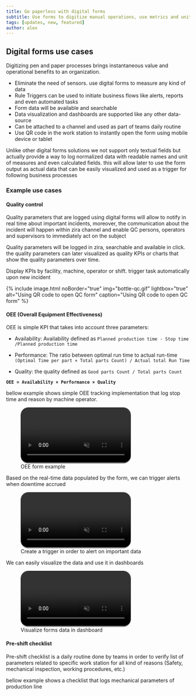 ```yaml
---
title: Go paperless with digital forms
subtitle: Use forms to digitize manual operations, use metrics and unit of measures in order to trigger alerts and visualize your data
tags: [updates, new, featured]
author: alex
---
```


## Digital forms use cases
Digitizing pen and paper processes brings instantaneous value and operational benefits to an organization.

- Eliminate the need of sensors. use digital forms to measure any kind of data
- Rule Triggers can be used to initiate business flows like alerts, reports and even automated tasks 
- Form data will be available and searchable 
- Data visualization and dashboards are supported like any other data-source
- Can be attached to a channel and used as part of teams daily routine
- Use QR code in the work station to instantly open the form using mobile device or tablet

Unlike other digital forms solutions we not support only textual fields but actually provide a way to log normalized data with readable names and unit of measures and even calculated fields. this will allow later to use the form output as actual data that can be easily visualized and used as a trigger for following business processes

### Example use cases

#### Quality control
Quality parameters that are logged using digital forms will allow to notify in real time about important incidents, moreover, the communication about the incident will happen within zira channel and enable QC persons, operators and supervisors to immediately act on the subject

Quality parameters will be logged in zira, searchable and available in click. the quality parameters can later visualized as quality KPIs or charts that show the quality parameters over time. 

Display KPIs by facility, machine, operator or shift. trigger task automatically upon new incident 

{% include image.html noBorder="true" img="bottle-qc.gif" lightbox="true" alt="Using QR code to open QC form" caption="Using QR code to open QC form" %}

#### OEE (Overall Equipment Effectiveness) 

OEE is simple KPI that takes into account three parameters:
- Availability: 
  Availability defined as `Planned production time - Stop time /Planned production time`

- Performance:
  The ratio between optimal run time to actual run-time `(Optimal Time per part × Total parts Count) / Actual total Run Time`

- Quality:
    the quality defined as `Good parts Count / Total parts Count`

**`OEE = Availability × Performance × Quality`**

bellow example shows simple OEE tracking implementation that log stop time and reason by machine operator. 

<figure data-uk-lightbox="animation: slide">
<video style="border-radius:20px;padding-bottom:1px;border:1px solid" src="/uploads/create-form.mp4" loop muted playsinline uk-video="autoplay: inview"></video>
<figcaption data-uk-grid class="uk-flex-right"><span class="uk-width-auto">OEE form example</span></figcaption>
</figure>
Based on the real-time data populated by the form, we can trigger alerts when downtime accrued 


<figure data-uk-lightbox="animation: slide">
<video style="border-radius:20px;padding-bottom:1px;border:1px solid" src="/uploads/create-trigger.mp4" loop muted playsinline uk-video="autoplay: inview"></video>
<figcaption data-uk-grid class="uk-flex-right"><span class="uk-width-auto">Create a trigger in order to alert on important data</span></figcaption>
</figure>

We can easily visualize the data and use it in dashboards

<figure data-uk-lightbox="animation: slide">
<video style="border-radius:20px;padding-bottom:1px;border:1px solid" src="/uploads/dashboard.mp4" loop muted playsinline uk-video="autoplay: inview"></video>
<figcaption data-uk-grid class="uk-flex-right"><span class="uk-width-auto">Visualize forms data in dashboard</span></figcaption>
</figure>


#### Pre-shift checklist

Pre-shift checklist is a daily routine done by teams in order to verify list of parameters related to specific work station for all kind of reasons (Safety, mechanical inspection, working procedures, etc.) 

bellow example shows a checklist that logs mechanical parameters of production line
